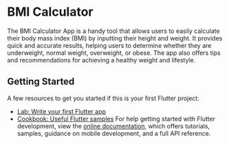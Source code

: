 # BMI Calculator

The BMI Calculator App is a handy tool that allows users to easily calculate their body mass index (BMI) by inputting their height and weight. It provides quick and accurate results, helping users to determine whether they are underweight, normal weight, overweight, or obese. The app also offers tips and recommendations for achieving a healthy weight and lifestyle.

## Getting Started
A few resources to get you started if this is your first Flutter project:
- [Lab: Write your first Flutter app](https://docs.flutter.dev/get-started/codelab)
- [Cookbook: Useful Flutter samples](https://docs.flutter.dev/cookbook)
For help getting started with Flutter development, view the
[online documentation](https://docs.flutter.dev/), which offers tutorials,
samples, guidance on mobile development, and a full API reference.
